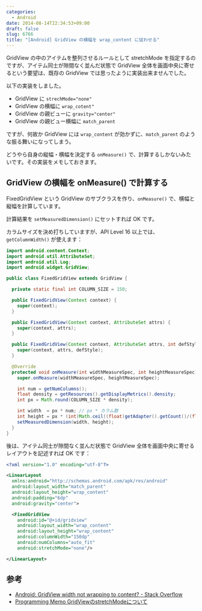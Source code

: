 ```yaml
---
categories:
  - Android
date: 2014-08-14T22:34:53+09:00
draft: false
slug: 6766
title: "[Android] GridView の横幅を wrap_content に従わせる"
---
```


GridView の中のアイテムを整列させるルールとして stretchMode を指定するのですが、アイテム同士が隙間なく並んだ状態で GridView 全体を画面中央に寄せるという要望は、既存の GridView では思ったように実装出来ませんでした。

以下の実装をしました。

* GridView に `strechMode="none"`
* GridView の横幅に `wrap_cotent"`
* GridView の親ビューに `gravity="center"`
* GridView の親ビュー横幅に `match_parent`

ですが、何故か GridView には `wrap_content` が効かずに、`match_parent` のような振る舞いになってしまう。

どうやら自身の縦幅・横幅を決定する `onMeasure()` で、計算するしかないみたいです。その実装をメモしておきます。

## GridView の横幅を onMeasure() で計算する

FixedGridView という GridView のサブクラスを作り、`onMeasure()` で、横幅と縦幅を計算しています。

計算結果を `setMeasuredDimension()` にセットすれば OK です。

カラムサイズを決め打ちしていますが、API Level 16 以上では、`getColumnWidth()` が使えます：

```java
import android.content.Context;
import android.util.AttributeSet;
import android.util.Log;
import android.widget.GridView;

public class FixedGridView extends GridView {

  private static final int COLUMN_SIZE = 150;

  public FixedGridView(Context context) {
    super(context);
  }

  public FixedGridView(Context context, AttributeSet attrs) {
    super(context, attrs);
  }

  public FixedGridView(Context context, AttributeSet attrs, int defStyle) {
    super(context, attrs, defStyle);
  }

  @Override
  protected void onMeasure(int widthMeasureSpec, int heightMeasureSpec) {
    super.onMeasure(widthMeasureSpec, heightMeasureSpec);

    int num = getNumColumns();
    float density = getResources().getDisplayMetrics().density;
    int px = Math.round(COLUMN_SIZE * density);

    int width  = px * num; // px * カラム数
    int height = px * (int)Math.ceil((float)getAdapter().getCount()/(float)num); // px * 行数
    setMeasuredDimension(width, height);
  }
}
```

後は、アイテム同士が隙間なく並んだ状態で GridView 全体を画面中央に寄せるレイアウトを記述すれば OK です：

```xml
<?xml version="1.0" encoding="utf-8"?>

<LinearLayout
  xmlns:android="http://schemas.android.com/apk/res/android"
  android:layout_width="match_parent"
  android:layout_height="wrap_content"
  android:padding="6dp"
  android:gravity="center">

  <FixedGridView
    android:id="@+id/gridview"
    android:layout_width="wrap_content"
    android:layout_height="wrap_content"
    android:columnWidth="150dp"
    android:numColumns="auto_fit"
    android:stretchMode="none"/>

</LinearLayout>
```

## 参考

* [Android: GridView width not wrapping to content? - Stack Overflow](http://stackoverflow.com/questions/5650760/android-gridview-width-not-wrapping-to-content)
* [Programming Memo GridViewのstretchModeについて](http://tmken2.blog95.fc2.com/blog-entry-14.html)
